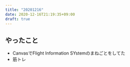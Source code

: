 ```yaml
---
title: "20201216"
date: 2020-12-16T21:19:35+09:00
draft: true
---
```


## やったこと
* CanvasでFlight Information SYstemのまねごとをしてた
* 筋トレ
